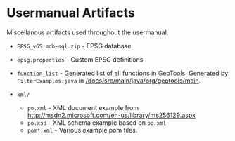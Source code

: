 # Usermanual Artifacts

Miscellanous artifacts used throughout the usermanual.

* `EPSG_v65.mdb-sql.zip` - EPSG database
* `epsg.properties` - Custom EPSG definitions
* `function_list` - Generated list of all functions in GeoTools. Generated by `FilterExamples.java` in [/docs/src/main/java/org/geotools/main](../../src/main/java/org/geotools/main).
* `xml/`

  * `po.xml` - XML document example from http://msdn2.microsoft.com/en-us/library/ms256129.aspx
  * `po.xsd` - XML schema example based on `po.xml`
  * `pom*.xml` - Various example pom files.

